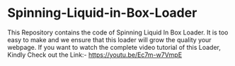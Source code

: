 # Spinning-Liquid-in-Box-Loader
This Repository contains the code of Spinning Liquid In Box Loader. It is too easy to make and we ensure that this loader will grow the quality your webpage. If you want to watch the complete video tutorial of this Loader, Kindly Check out the Link:- https://youtu.be/Ec7m-w7VmpE
